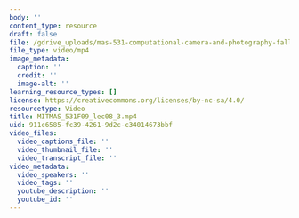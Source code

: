 ```yaml
---
body: ''
content_type: resource
draft: false
file: /gdrive_uploads/mas-531-computational-camera-and-photography-fall-2009/1bmzx6Li8sFQrELSH_MA-JMpcqwOi1WVz/mitmas_531f09_lec08_3.mp4
file_type: video/mp4
image_metadata:
  caption: ''
  credit: ''
  image-alt: ''
learning_resource_types: []
license: https://creativecommons.org/licenses/by-nc-sa/4.0/
resourcetype: Video
title: MITMAS_531F09_lec08_3.mp4
uid: 911c6585-fc39-4261-9d2c-c34014673bbf
video_files:
  video_captions_file: ''
  video_thumbnail_file: ''
  video_transcript_file: ''
video_metadata:
  video_speakers: ''
  video_tags: ''
  youtube_description: ''
  youtube_id: ''
---
```

